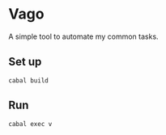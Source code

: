 # Vago

A simple tool to automate my common tasks.

## Set up

```
cabal build
```

## Run

```
cabal exec v
```
